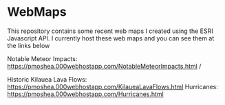 # WebMaps
This repository contains some recent web maps I created using the ESRI Javascript API. I currently host these web maps and you can see them at the links below

Notable Meteor Impacts: https://pmoshea.000webhostapp.com/NotableMeteorImpacts.html /

Historic Kilauea Lava Flows: https://pmoshea.000webhostapp.com/KilaueaLavaFlows.html
Hurricanes: https://pmoshea.000webhostapp.com/Hurricanes.html
